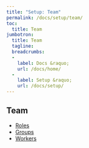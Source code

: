 ```yaml
---
title: "Setup: Team"
permalink: /docs/setup/team/
toc:
  title: Team
jumbotron:
  title: Team
  tagline: 
  breadcrumbs:
  -
    label: Docs &raquo;
    url: /docs/home/
  -
    label: Setup &raquo;
    url: /docs/setup/
---
```


## Team

- [Roles](/docs/setup/team/roles/)
- [Groups](/docs/setup/team/groups/)
- [Workers](/docs/setup/team/workers/)
